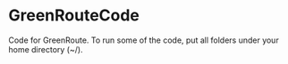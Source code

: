 # GreenRouteCode
Code for GreenRoute. To run some of the code, put all folders under your home directory (~/). 
